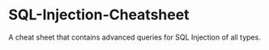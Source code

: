 # SQL-Injection-Cheatsheet
A cheat sheet that contains advanced queries for SQL Injection of all types.
